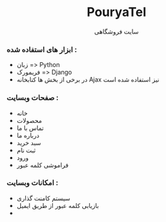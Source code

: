 <h1 align=center>PouryaTel</h1>
<p align=center>سایت فروشگاهی</p>
<h3>ابزار های استفاده شده :</h3>
<ul>
  <li>زبان => Python</li>
  <li>فریمورک => Django</li>
  <li>در برخی از بخش ها کتابخانه Ajax نیز استفاده شده است</li>
</ul>

<h3>صفحات وبسایت : </h3>

<ul>
  <li>خانه</li>
  <li>محصولات</li>
  <li>تماس با ما</li>
  <li>درباره ما</li>
  <li>سبد خرید</li>
  <li>ثبت نام</li>
  <li>ورود</li>
  <li>فراموشی کلمه عبور</li>
</ul>

<h3>امکانات وبسایت : </h3>
<ul>
    <li>سیستم کامنت گذاری</li>
    <li>بازیابی کلمه عبور از طریق ایمیل</li>
    <li></li>
</ul>